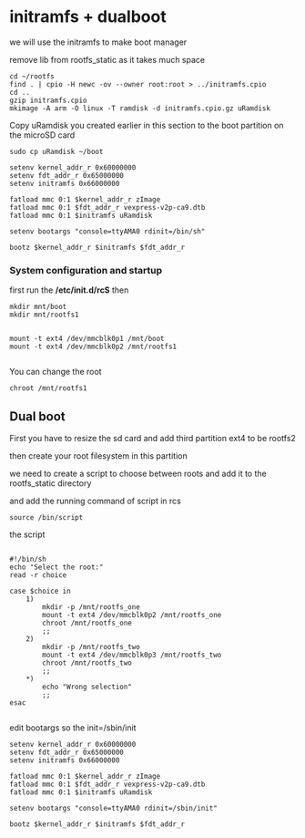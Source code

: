 # initramfs + dualboot

we will use the initramfs to make boot manager 

remove lib from rootfs_static as it takes much space 

```
cd ~/rootfs
find . | cpio -H newc -ov --owner root:root > ../initramfs.cpio
cd ..
gzip initramfs.cpio
mkimage -A arm -O linux -T ramdisk -d initramfs.cpio.gz uRamdisk
```

Copy uRamdisk you created earlier in this section to the boot partition on the microSD card
```
sudo cp uRamdisk ~/boot

```


```
setenv kernel_addr_r 0x60000000
setenv fdt_addr_r 0x65000000
setenv initramfs 0x66000000

fatload mmc 0:1 $kernel_addr_r zImage
fatload mmc 0:1 $fdt_addr_r vexpress-v2p-ca9.dtb
fatload mmc 0:1 $initramfs uRamdisk

setenv bootargs "console=ttyAMA0 rdinit=/bin/sh"

bootz $kernel_addr_r $initramfs $fdt_addr_r
```

### System configuration and startup

first run the **/etc/init.d/rcS** then 

```
mkdir mnt/boot
mkdir mnt/rootfs1


mount -t ext4 /dev/mmcblk0p1 /mnt/boot
mount -t ext4 /dev/mmcblk0p2 /mnt/rootfs1


```
You can change the root 

```
chroot /mnt/rootfs1 
```

## Dual boot 

First you have to resize the sd card and add third partition ext4 to be rootfs2

then create your root filesystem in this partition 

we need to create a script to choose between roots and add it to the rootfs_static directory 

and add the running command of script in rcs 

```
source /bin/script
```

the script 

```

#!/bin/sh
echo "Select the root:"
read -r choice

case $choice in
    1)
        mkdir -p /mnt/rootfs_one
        mount -t ext4 /dev/mmcblk0p2 /mnt/rootfs_one
        chroot /mnt/rootfs_one
        ;;
    2)
        mkdir -p /mnt/rootfs_two
        mount -t ext4 /dev/mmcblk0p3 /mnt/rootfs_two
        chroot /mnt/rootfs_two
        ;;
    *)
        echo "Wrong selection"
        ;;
esac


```
edit bootargs so the init=/sbin/init  

```
setenv kernel_addr_r 0x60000000
setenv fdt_addr_r 0x65000000
setenv initramfs 0x66000000

fatload mmc 0:1 $kernel_addr_r zImage
fatload mmc 0:1 $fdt_addr_r vexpress-v2p-ca9.dtb
fatload mmc 0:1 $initramfs uRamdisk

setenv bootargs "console=ttyAMA0 rdinit=/sbin/init"

bootz $kernel_addr_r $initramfs $fdt_addr_r

```


